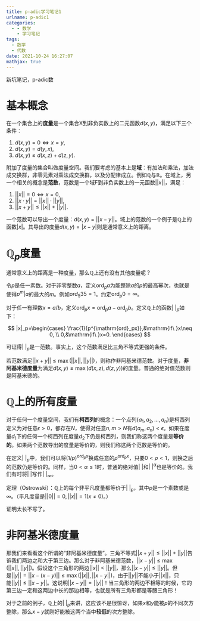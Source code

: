```yaml
---
title: p-adic学习笔记1
urlname: p-adic1
categories:
  - - 数学
    - 学习笔记
tags:
  - 数学
  - 代数
date: 2021-10-24 16:27:07
mathjax: true
---
```


新坑笔记，p-adic数

<!-- toc -->

# 基本概念

在一个集合上的**度量**是一个集合X到非负实数上的二元函数$d(x,y)$，满足以下三个条件：

1. $d(x,y)=0\Leftrightarrow x=y$,
2. $d(x,y)=d(y,x)$,
3. $d(x,y)\leq d(x,z)+d(z,y)$.

附加了度量的集合叫做度量空间。我们要考虑的基本上是**域**：有加法和乘法，加法成交换群，非零元素对乘法成交换群，以及分配律成立。例如$\mathbb{Q}$与$\mathbb{R}$。在域上，另一个相关的概念是**范数**，范数是一个域F到非负实数上的一元函数$||x||$，满足：

1. $||x||=0\Leftrightarrow x=0$,
2. $||x\cdot y||=||x||\cdot ||y||$,
3. $||x+y||\leq||x||+||y||$.

一个范数可以导出一个度量：$d(x,y)=||x-y||$。域上的范数的一个例子是$\mathbb{Q}$上的函数$|x|$。其导出的度量$d(x,y)=|x-y|$则是通常意义上的距离。

# $\mathbb{Q}_p$度量

通常意义上的距离是一种度量，那么$\mathbb{Q}$上还有没有其他度量呢？

令$p$是任一素数。对于非零整数$a$，定义$\mathrm{ord}_pa$为能整除$a$的$p$的最高幂次，也就是使得$p^m|a$的最大的$m$。例如$ord_5 35=1$。约定$\mathrm{ord}_p 0=\infty$。

对于任一有理数$x=a/b$，定义$\mathrm{ord}_px=\mathrm{ord}_pa-\mathrm{ord}_pb$。定义$\mathbb{Q}$上的函数$|\ |_p$如下：

$$
|x|_p=\begin{cases}
  \frac{1}{p^{\mathrm{ord}_px}},&\mathrm{if\ }x\neq 0, \\
  0,&\mathrm{if\ }x=0.
\end{cases}
$$

可证得$|\ |_p$是一范数。事实上，这个范数满足比三角不等式更强的条件。

若范数满足$||x+y||\leq\max(||x||,||y||)$，则称作非阿基米德范数。对于度量，**非阿基米德度量**为满足$d(x,y)\leq\max(d(x,z),d(z,y))$的度量。普通的绝对值范数则是阿基米德的。

<!-- more -->

# $\mathbb{Q}$上的所有度量

对于任何一个度量空间，我们有**柯西列**的概念：一个点列$\{a_1,a_2,\dots,a_n\}$是柯西列定义为对任意$\epsilon>0$，都存在$N$，使得对任意$n,m>N$有$d(a_m,a_n)<\epsilon$。如果在度量$d_1$下的任何一个柯西列在度量$d_2$下仍是柯西列，则我们称这两个度量是**等价的**。如果两个范数导出的度量是等价的，则我们称这两个范数是等价的。

在定义$|\ |_{p}$中，我们可以将$(1/p)^{\mathrm{ord}_{p}x}$换成任意的$\rho^{\mathrm{ord}_{p}x}$，只要$0<\rho<1$，则换之后的范数仍是等价的。同样，当$0<\alpha\leq 1$时，普通的绝对值$|\ |$和$|\ |^\alpha$也是等价的。我们有时将$|\ |$写作$|\ |_\infty$。

定理（Ostrowski）：$\mathbb{Q}$上的每个非平凡度量都等价于$|\ |_p$，其中$p$是一个素数或是$\infty$。（平凡度量是$||0||=0,||x||=1(x\neq 0)$。）

证明太长不写了。

# 非阿基米德度量

那我们来看看这个所谓的“非阿基米德度量”。三角不等式$||x+y||\leq||x||+||y||$告诉我们两边之和大于第三边。那么对于非阿基米德范数，$||x-y||\leq\max(||x||,||y||)$。假设这个三角形的两边$||x||<||y||$，那么$||x-y||\leq||y||$。但是$||y||=||x-(x-y)||\leq\max(||x||,||x-y||)$，由于$||y||$不能小于$||x||$，只能$||y||\leq||x-y||$。这说明$||x-y||=||y||$！当三角形的两边不相等的时候，它的第三边一定和这两边中长的那边相等，也就是所有三角形都是等腰三角形！

对于之前的例子，$\mathbb{Q}$上的$|\ |_p$来讲，这应该不是很惊讶，如果$x$和$y$能被$p$的不同次方整除，那么$x-y$就刚好能被这两个当中**较低**的次方整除。